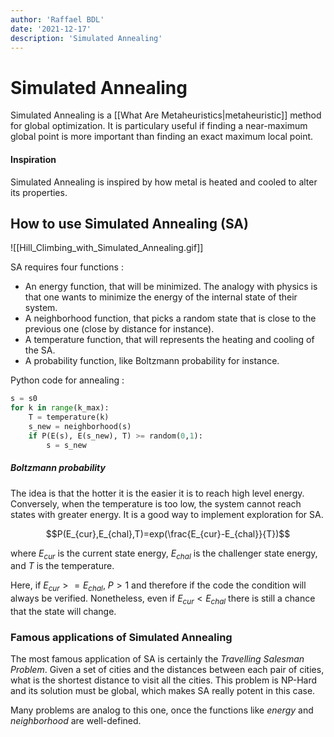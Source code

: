 ```yaml
---
author: 'Raffael BDL'
date: '2021-12-17'
description: 'Simulated Annealing'
---
```

# Simulated Annealing
Simulated Annealing is a [[What Are Metaheuristics|metaheuristic]] method for global optimization.
It is particulary useful if finding a near-maximum global point is more important than finding an exact maximum local point.

#### Inspiration
Simulated Annealing is inspired by how metal is heated and cooled to alter its properties.

## How to use Simulated Annealing (SA)
![[Hill_Climbing_with_Simulated_Annealing.gif]]

SA requires four functions :
* An energy function, that will be minimized. The analogy with physics is that one wants to minimize the energy of the internal state of their system.
* A neighborhood function, that picks a random state that is close to the previous one (close by distance for instance).
* A temperature function, that will represents the heating and cooling of the SA.
* A probability function, like Boltzmann probability for instance.

Python code for annealing :
```Python
s = s0
for k in range(k_max):
	T = temperature(k)
	s_new = neighborhood(s)
	if P(E(s), E(s_new), T) >= random(0,1):
		s = s_new
```

##### Boltzmann probability
The idea is that the hotter it is the easier it is to reach high level energy. Conversely, when the temperature is too low, the system cannot reach states with greater energy. It is a good way to implement exploration for SA.

$$P(E_{cur},E_{chal},T)=exp(\frac{E_{cur}-E_{chal}}{T})$$

where $E_{cur}$ is the current state energy, $E_{chal}$ is the challenger state energy, and $T$ is the temperature.

Here, if $E_{cur} >= E_{chal}$, $P>1$ and therefore if the code the condition will always be verified. Nonetheless, even if $E_{cur} < E_{chal}$ there is still a chance that the state will change.

### Famous applications of Simulated Annealing
The most famous application of SA is certainly the *Travelling Salesman Problem*. Given a set of cities and the distances between each pair of cities, what is the shortest distance to visit all the cities. This problem is NP-Hard and its solution must be global, which makes SA really potent in this case.

Many problems are analog to this one, once the functions like *energy* and *neighborhood* are well-defined.